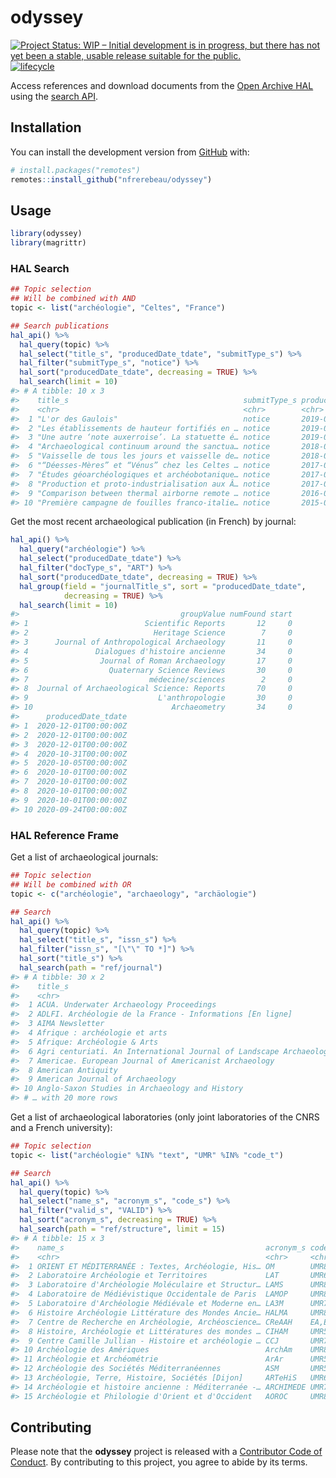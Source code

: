 
<!-- README.md is generated from README.Rmd. Please edit that file -->

# odyssey

<!-- badges: start -->

[![Project Status: WIP – Initial development is in progress, but there
has not yet been a stable, usable release suitable for the
public.](https://www.repostatus.org/badges/latest/wip.svg)](https://www.repostatus.org/#wip)
[![lifecycle](https://img.shields.io/badge/lifecycle-experimental-orange.svg)](https://www.tidyverse.org/lifecycle/#experimental)
<!-- badges: end -->

Access references and download documents from the [Open Archive
HAL](https://hal.archives-ouvertes.fr/) using the [search
API](https://api.archives-ouvertes.fr/docs/search/).

## Installation

You can install the development version from
[GitHub](https://github.com/) with:

``` r
# install.packages("remotes")
remotes::install_github("nfrerebeau/odyssey")
```

## Usage

``` r
library(odyssey)
library(magrittr)
```

### HAL Search

``` r
## Topic selection
## Will be combined with AND
topic <- list("archéologie", "Celtes", "France")

## Search publications
hal_api() %>%
  hal_query(topic) %>%
  hal_select("title_s", "producedDate_tdate", "submitType_s") %>%
  hal_filter("submitType_s", "notice") %>% 
  hal_sort("producedDate_tdate", decreasing = TRUE) %>%
  hal_search(limit = 10)
#> # A tibble: 10 x 3
#>    title_s                                       submitType_s producedDate_tdate
#>    <chr>                                         <chr>        <chr>             
#>  1 "L'or des Gaulois"                            notice       2019-09-01T00:00:…
#>  2 "Les établissements de hauteur fortifiés en … notice       2019-05-29T00:00:…
#>  3 "Une autre ‘note auxerroise’. La statuette é… notice       2019-01-01T00:00:…
#>  4 "Archaeological continuum around the sanctua… notice       2018-06-04T00:00:…
#>  5 "Vaisselle de tous les jours et vaisselle de… notice       2018-01-01T00:00:…
#>  6 "“Déesses-Mères” et “Vénus” chez les Celtes … notice       2017-09-01T00:00:…
#>  7 "Études géoarchéologiques et archéobotanique… notice       2017-03-23T00:00:…
#>  8 "Production et proto-industrialisation aux Â… notice       2017-01-01T00:00:…
#>  9 "Comparison between thermal airborne remote … notice       2016-01-01T00:00:…
#> 10 "Première campagne de fouilles franco-italie… notice       2015-01-01T00:00:…
```

Get the most recent archaeological publication (in French) by journal:

``` r
hal_api() %>%
  hal_query("archéologie") %>%
  hal_select("producedDate_tdate") %>%
  hal_filter("docType_s", "ART") %>%
  hal_sort("producedDate_tdate", decreasing = TRUE) %>%
  hal_group(field = "journalTitle_s", sort = "producedDate_tdate", 
            decreasing = TRUE) %>%
  hal_search(limit = 10)
#>                                    groupValue numFound start
#> 1                          Scientific Reports       12     0
#> 2                            Heritage Science        7     0
#> 3      Journal of Anthropological Archaeology       11     0
#> 4               Dialogues d'histoire ancienne       34     0
#> 5                Journal of Roman Archaeology       17     0
#> 6                  Quaternary Science Reviews       30     0
#> 7                           médecine/sciences        2     0
#> 8  Journal of Archaeological Science: Reports       70     0
#> 9                             L'anthropologie       30     0
#> 10                               Archaeometry       34     0
#>      producedDate_tdate
#> 1  2020-12-01T00:00:00Z
#> 2  2020-12-01T00:00:00Z
#> 3  2020-12-01T00:00:00Z
#> 4  2020-10-31T00:00:00Z
#> 5  2020-10-05T00:00:00Z
#> 6  2020-10-01T00:00:00Z
#> 7  2020-10-01T00:00:00Z
#> 8  2020-10-01T00:00:00Z
#> 9  2020-10-01T00:00:00Z
#> 10 2020-09-24T00:00:00Z
```

### HAL Reference Frame

Get a list of archaeological journals:

``` r
## Topic selection
## Will be combined with OR
topic <- c("archéologie", "archaeology", "archäologie")

## Search
hal_api() %>% 
  hal_query(topic) %>% 
  hal_select("title_s", "issn_s") %>%
  hal_filter("issn_s", "[\"\" TO *]") %>%
  hal_sort("title_s") %>%
  hal_search(path = "ref/journal") 
#> # A tibble: 30 x 2
#>    title_s                                                            issn_s   
#>    <chr>                                                              <chr>    
#>  1 ACUA. Underwater Archaeology Proceedings                           1074-3421
#>  2 ADLFI. Archéologie de la France - Informations [En ligne]          2114-0502
#>  3 AIMA Newsletter                                                    1446-8948
#>  4 Afrique : archéologie et arts                                      1634-3123
#>  5 Afrique: Archéologie & Arts                                        2431-2045
#>  6 Agri centuriati. An International Journal of Landscape Archaeology 1825-1277
#>  7 Americae. European Journal of Americanist Archaeology              2497-1510
#>  8 American Antiquity                                                 0002-7316
#>  9 American Journal of Archaeology                                    0002-9114
#> 10 Anglo-Saxon Studies in Archaeology and History                     02645254 
#> # … with 20 more rows
```

Get a list of archaeological laboratories (only joint laboratories of
the CNRS and a French university):

``` r
## Topic selection
topic <- list("archéologie" %IN% "text", "UMR" %IN% "code_t")

## Search
hal_api() %>% 
  hal_query(topic) %>% 
  hal_select("name_s", "acronym_s", "code_s") %>%
  hal_filter("valid_s", "VALID") %>%
  hal_sort("acronym_s", decreasing = TRUE) %>%
  hal_search(path = "ref/structure", limit = 15) 
#> # A tibble: 15 x 3
#>    name_s                                             acronym_s code_s          
#>    <chr>                                              <chr>     <chr>           
#>  1 ORIENT ET MÉDITERRANÉE : Textes, Archéologie, His… OM        UMR8167         
#>  2 Laboratoire Archéologie et Territoires             LAT       UMR6575         
#>  3 Laboratoire d'Archéologie Moléculaire et Structur… LAMS      UMR8220         
#>  4 Laboratoire de Médiévistique Occidentale de Paris  LAMOP     UMR8589         
#>  5 Laboratoire d'Archéologie Médiévale et Moderne en… LA3M      UMR7298         
#>  6 Histoire Archéologie Littérature des Mondes Ancie… HALMA     UMR8164         
#>  7 Centre de Recherche en Archéologie, Archéoscience… CReAAH    EA,EA,UMR6566   
#>  8 Histoire, Archéologie et Littératures des mondes … CIHAM     UMR5648         
#>  9 Centre Camille Jullian - Histoire et archéologie … CCJ       UMR7299,UMR7299…
#> 10 Archéologie des Amériques                          ArchAm    UMR8096         
#> 11 Archéologie et Archéométrie                        ArAr      UMR5138         
#> 12 Archéologie des Sociétés Méditerranéennes          ASM       UMR5140         
#> 13 Archéologie, Terre, Histoire, Sociétés [Dijon]     ARTeHiS   UMR6298         
#> 14 Archéologie et histoire ancienne : Méditerranée -… ARCHIMEDE UMR7044         
#> 15 Archéologie et Philologie d'Orient et d'Occident   AOROC     UMR8546
```

## Contributing

Please note that the **odyssey** project is released with a [Contributor
Code of
Conduct](https://github.com/nfrerebeau/odyssey/blob/master/.github/CODE_OF_CONDUCT.md).
By contributing to this project, you agree to abide by its terms.

